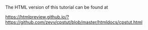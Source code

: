 
The HTML version of this tutorial can be found at

https://htmlpreview.github.io/?https://github.com/zevv/cpstut/blob/master/htmldocs/cpstut.html


